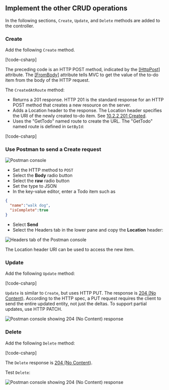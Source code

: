## Implement the other CRUD operations

In the following sections, `Create`, `Update`, and `Delete` methods are added to the controller.

### Create

Add the following `Create` method.

[!code-csharp[](../../tutorials/first-web-api/samples/2.0/TodoApi/Controllers/TodoController.cs?name=snippet_Create)]

The preceding code is an HTTP POST method, indicated by the [[HttpPost]](/aspnet/core/api/microsoft.aspnetcore.mvc.httppostattribute) attribute. The [[FromBody]](/aspnet/core/api/microsoft.aspnetcore.mvc.frombodyattribute) attribute tells MVC to get the value of the to-do item from the body of the HTTP request.

The `CreatedAtRoute` method:

* Returns a 201 response. HTTP 201 is the standard response for an HTTP POST method that creates a new resource on the server.
* Adds a Location header to the response. The Location header specifies the URI of the newly created to-do item. See [10.2.2 201 Created](https://www.w3.org/Protocols/rfc2616/rfc2616-sec10.html).
* Uses the "GetTodo" named route to create the URL. The "GetTodo" named route is defined in `GetById`:

[!code-csharp[](../../tutorials/first-web-api/samples/2.0/TodoApi/Controllers/TodoController.cs?name=snippet_GetByID&highlight=1-2)]

### Use Postman to send a Create request

![Postman console](../../tutorials/first-web-api/_static/pmc.png)

* Set the HTTP method to `POST`
* Select the **Body** radio button
* Select the **raw** radio button
* Set the type to JSON
* In the key-value editor, enter a Todo item such as

```json
{
  "name":"walk dog",
  "isComplete":true
}
```

* Select **Send**
* Select the Headers tab in the lower pane and copy the **Location** header:

![Headers tab of the Postman console](../../tutorials/first-web-api/_static/pmget.png)

The Location header URI can be used to access the new item.

### Update

Add the following `Update` method:

[!code-csharp[](../../tutorials/first-web-api/samples/2.0/TodoApi/Controllers/TodoController.cs?name=snippet_Update)]

`Update` is similar to `Create`, but uses HTTP PUT. The response is [204 (No Content)](https://www.w3.org/Protocols/rfc2616/rfc2616-sec9.html). According to the HTTP spec, a PUT request requires the client to send the entire updated entity, not just the deltas. To support partial updates, use HTTP PATCH.

![Postman console showing 204 (No Content) response](../../tutorials/first-web-api/_static/pmcput.png)

### Delete

Add the following `Delete` method:

[!code-csharp[](../../tutorials/first-web-api/samples/2.0/TodoApi/Controllers/TodoController.cs?name=snippet_Delete)]

The `Delete` response is [204 (No Content)](https://www.w3.org/Protocols/rfc2616/rfc2616-sec9.html).

Test `Delete`:

![Postman console showing 204 (No Content) response](../../tutorials/first-web-api/_static/pmd.png)
